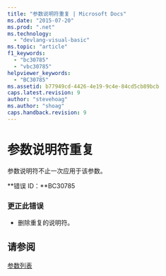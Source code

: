 ```yaml
---
title: "参数说明符重复 | Microsoft Docs"
ms.date: "2015-07-20"
ms.prod: ".net"
ms.technology: 
  - "devlang-visual-basic"
ms.topic: "article"
f1_keywords: 
  - "bc30785"
  - "vbc30785"
helpviewer_keywords: 
  - "BC30785"
ms.assetid: b77949cd-4426-4e19-9c4e-84cd5cb89bcb
caps.latest.revision: 9
author: "stevehoag"
ms.author: "shoag"
caps.handback.revision: 9
---
```

# 参数说明符重复
参数说明符不止一次应用于该参数。  
  
 **错误 ID：**BC30785  
  
### 更正此错误  
  
-   删除重复的说明符。  
  
## 请参阅  
 [参数列表](../../visual-basic/language-reference/statements/parameter-list.md)